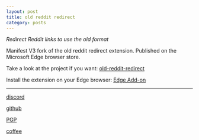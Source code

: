 ```yaml
---
layout: post
title: old reddit redirect
category: posts
---
```


*Redirect Reddit links to use the old format*

Manifest V3 fork of the old reddit redirect extension. Published on the Microsoft Edge browser store.


Take a look at the project if you want:
[old-reddit-redirect][old-reddit-redirect]

Install the extension on your Edge browser:
[Edge Add-on][install]

---

[discord][discord]

[github][dqd]

[PGP][PGP]

[coffee][coffee]

[discord]: https://discordapp.com/users/115320635823095812
[dqd]: https://github.com/dqdang
[PGP]: https://raw.githubusercontent.com/dqdang/dqdang.github.io/master/derek-dang.asc
[coffee]: https://www.buymeacoffee.com/dqdang
[old-reddit-redirect]: https://github.com/dqdang/old-reddit-redirect
[install]: https://microsoftedge.microsoft.com/addons/detail/old-reddit-redirect/bebfnbmidbcpeipkbillojfaeekadhkj
